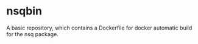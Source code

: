 nsqbin
======

A basic repository, which contains a Dockerfile for docker automatic build for the nsq package.
